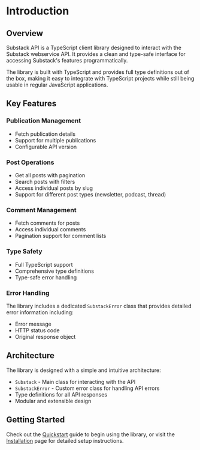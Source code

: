 # Introduction

## Overview

Substack API is a TypeScript client library designed to interact with the Substack webservice API. It provides a clean and type-safe interface for accessing Substack's features programmatically.

The library is built with TypeScript and provides full type definitions out of the box, making it easy to integrate with TypeScript projects while still being usable in regular JavaScript applications.

## Key Features

### Publication Management

- Fetch publication details
- Support for multiple publications
- Configurable API version

### Post Operations

- Get all posts with pagination
- Search posts with filters
- Access individual posts by slug
- Support for different post types (newsletter, podcast, thread)

### Comment Management

- Fetch comments for posts
- Access individual comments
- Pagination support for comment lists

### Type Safety

- Full TypeScript support
- Comprehensive type definitions
- Type-safe error handling

### Error Handling

The library includes a dedicated `SubstackError` class that provides detailed error information including:

- Error message
- HTTP status code
- Original response object

## Architecture

The library is designed with a simple and intuitive architecture:

- `Substack` - Main class for interacting with the API
- `SubstackError` - Custom error class for handling API errors
- Type definitions for all API responses
- Modular and extensible design

## Getting Started

Check out the [Quickstart](quickstart.md) guide to begin using the library, or visit the [Installation](installation.md) page for detailed setup instructions.
